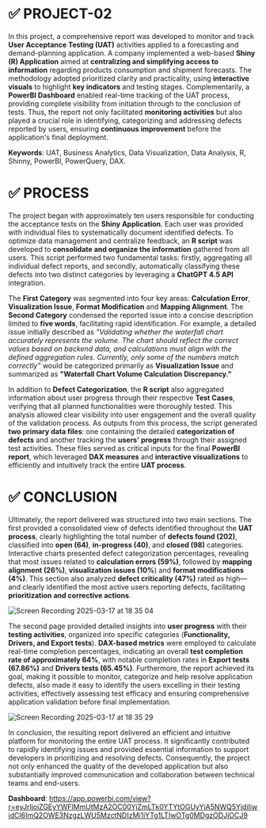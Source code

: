 # ✅ PROJECT-02

In this project, a comprehensive report was developed to monitor and track **User Acceptance Testing (UAT)** activities applied to a forecasting and demand-planning application. A company implemented a web-based **Shiny (R) Application** aimed at **centralizing and simplifying access to information** regarding products consumption and shipment forecasts. The methodology adopted prioritized clarity and practicality, using **interactive visuals** to highlight **key indicators** and testing stages. Complementarily, a **PowerBI Dashboard** enabled real-time tracking of the UAT process, providing complete visibility from initiation through to the conclusion of tests. Thus, the report not only facilitated **monitoring activities** but also played a crucial role in identifying, categorizing and addressing defects reported by users, ensuring **continuous improvement** before the application's final deployment.

**Keywords**: UAT, Business Analytics, Data Visualization, Data Analysis, R, Shinny, PowerBI, PowerQuery, DAX.

# ✅ PROCESS

The project began with approximately ten users responsible for conducting the acceptance tests on the **Shiny Application**. Each user was provided with individual files to systematically document identified defects. To optimize data management and centralize feedback, an **R script** was developed to **consolidate and organize the information** gathered from all users. This script performed two fundamental tasks: firstly, aggregating all individual defect reports, and secondly, automatically classifying these defects into two distinct categories by leveraging a **ChatGPT 4.5 API** integration. 

The **First Category** was segmented into four key areas: **Calculation Error**, **Visualization Issue**, **Format Modification** and **Mapping Alignment**. The **Second Category** condensed the reported issue into a concise description limited to **five words**, facilitating rapid identification. For example, a detailed issue initially described as *"Validating whether the waterfall chart accurately represents the volume. The chart should reflect the correct values based on backend data, and calculations must align with the defined aggregation rules. Currently, only some of the numbers match correctly"* would be categorized primarily as **Visualization Issue** and summarized as **"Waterfall Chart Volume Calculation Discrepancy."**

In addition to **Defect Categorization**, the **R script** also aggregated information about user progress through their respective **Test Cases**, verifying that all planned functionalities were thoroughly tested. This analysis allowed clear visibility into user engagement and the overall quality of the validation process. As outputs from this process, the script generated **two primary data files**: one containing the detailed **categorization of defects** and another tracking the **users' progress** through their assigned test activities. These files served as critical inputs for the final **PowerBI report**, which leveraged **DAX measures** and **interactive visualizations** to efficiently and intuitively track the entire **UAT process**.

# ✅ CONCLUSION

Ultimately, the report delivered was structured into two main sections. The first provided a consolidated view of defects identified throughout the **UAT process**, clearly highlighting the total number of **defects found (202)**, classified into **open (64)**, **in-progress (40)**, and **closed (98)** categories. Interactive charts presented defect categorization percentages, revealing that most issues related to **calculation errors (59%)**, followed by **mapping alignment (26%)**, **visualization issues (10%**) and **format modifications (4%)**. This section also analyzed **defect criticality (47%)** rated as high—and clearly identified the most active users reporting defects, facilitating **prioritization and corrective actions**.

![Screen Recording 2025-03-17 at 18 35 04](https://github.com/user-attachments/assets/7a9711b6-d2eb-45e6-aaf4-da4e4ed6b215)

The second page provided detailed insights into **user progress** with their **testing activities**, organized into specific categories (**Functionality, Drivers, and Export tests**). **DAX-based metrics** were employed to calculate real-time completion percentages, indicating an overall **test completion rate of approximately 64%**, with notable completion rates in **Export tests (67.86%)** and **Drivers tests (65.45%)**. Furthermore, the report achieved its goal, making it possible to monitor, categorize and help resolve application defects, also made it easy to identify the users excelling in their testing activities, effectively assessing test efficacy and ensuring comprehensive application validation before final implementation.

![Screen Recording 2025-03-17 at 18 35 29](https://github.com/user-attachments/assets/b24d8dcf-4c46-44cc-aca6-efa6e3313ead)

In conclusion, the resulting report delivered an efficient and intuitive platform for monitoring the entire UAT process. It significantly contributed to rapidly identifying issues and provided essential information to support developers in prioritizing and resolving defects. Consequently, the project not only enhanced the quality of the developed application but also substantially improved communication and collaboration between technical teams and end-users.

**Dashboard**: https://app.powerbi.com/view?r=eyJrIjoiZGEyYWFlMmUtMzA2OC00YjZmLTk0YTYtOGUyYjA5NWQ5YjdiIiwidCI6ImQ2OWE3NzgzLWU5MzctNDIzMi1iYTg1LTIwOTg0MDgzODJjOCJ9
